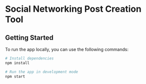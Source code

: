 # Social Networking Post Creation Tool

## Getting Started

To run the app locally, you can use the following commands:

```bash
# Install dependencies
npm install

# Run the app in development mode
npm start
